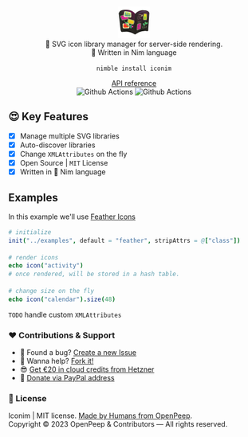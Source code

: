 <p align="center">
  <img src="https://github.com/openpeep/iconim/blob/main/.github/logo.png" width="64px"><br>
  🎁 SVG icon library manager for server-side rendering.<br>👑 Written in Nim language
</p>

<p align="center">
  <code>nimble install iconim</code>
</p>

<p align="center">
  <a href="https://openpeep.github.io/iconim">API reference</a><br>
  <img src="https://github.com/openpeep/iconim/workflows/test/badge.svg" alt="Github Actions">  <img src="https://github.com/openpeep/iconim/workflows/docs/badge.svg" alt="Github Actions">
</p>

## 😍 Key Features
- [x] Manage multiple SVG libraries
- [x] Auto-discover libraries
- [x] Change `XMLAttributes` on the fly
- [x] Open Source | `MIT` License
- [x] Written in 👑 Nim language

## Examples
In this example we'll use [Feather Icons](https://feathericons.com/)

```nim
# initialize
init("../examples", default = "feather", stripAttrs = @["class"])

# render icons
echo icon("activity")
# once rendered, will be stored in a hash table.

# change size on the fly
echo icon("calendar").size(48)
```

`TODO` handle custom `XMLAttributes`

### ❤ Contributions & Support
- 🐛 Found a bug? [Create a new Issue](https://github.com/openpeep/iconim/issues)
- 👋 Wanna help? [Fork it!](https://github.com/openpeep/iconim/fork)
- 😎 [Get €20 in cloud credits from Hetzner](https://hetzner.cloud/?ref=Hm0mYGM9NxZ4)
- 🥰 [Donate via PayPal address](https://www.paypal.com/donate/?hosted_button_id=RJK3ZTDWPL55C)

### 🎩 License
Iconim | MIT license. [Made by Humans from OpenPeep](https://github.com/openpeep).<br>
Copyright &copy; 2023 OpenPeep & Contributors &mdash; All rights reserved.
